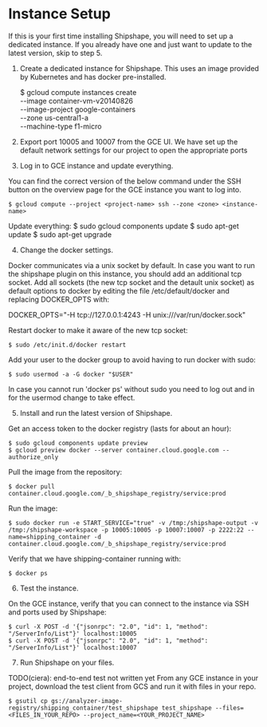 
# Instance Setup

If this is your first time installing Shipshape, you will need to set up a dedicated instance.
If you already have one and just want to update to the latest version, skip to step 5.


1. Create a dedicated instance for Shipshape. This uses an image provided by Kubernetes and has docker
pre-installed.

	$ gcloud compute instances create <instance-name> \
	  --image container-vm-v20140826 \
	  --image-project google-containers \
	  --zone us-central1-a \
	  --machine-type f1-micro

2. Export port 10005 and 10007 from the GCE UI.
We have set up the default network settings for our project to open the appropriate ports


3. Log in to GCE instance and update everything.

 You can find the correct version of the below command under the SSH button on the overview page for the GCE instance you want to log into.

	$ gcloud compute --project <project-name> ssh --zone <zone> <instance-name>

 Update everything:
	$ sudo gcloud components update
	$ sudo apt-get update
	$ sudo apt-get upgrade

4. Change the docker settings.

 Docker communicates via a unix socket by default. In case you want to run the
 shipshape plugin on this instance, you should add an additional tcp socket.
 Add all sockets (the new tcp socket and the detault unix socket) as default
 options to docker by editing the file /etc/default/docker and replacing DOCKER_OPTS with:

 DOCKER_OPTS="-H tcp://127.0.0.1:4243 -H unix:///var/run/docker.sock"

 Restart docker to make it aware of the new tcp socket:

    $ sudo /etc/init.d/docker restart

 Add your user to the docker group to avoid having to run docker with sudo:

    $ sudo usermod -a -G docker "$USER"

 In case you cannot run 'docker ps' without sudo you need to log out and in for the usermod change to take effect.

5. Install and run the latest version of Shipshape.

 Get an access token to the docker registry (lasts for about an hour):

    $ sudo gcloud components update preview
    $ gcloud preview docker --server container.cloud.google.com --authorize_only

 Pull the image from the repository:

    $ docker pull container.cloud.google.com/_b_shipshape_registry/service:prod

 Run the image:

    $ sudo docker run -e START_SERVICE="true" -v /tmp:/shipshape-output -v /tmp:/shipshape-workspace -p 10005:10005 -p 10007:10007 -p 2222:22 --name=shipping_container -d container.cloud.google.com/_b_shipshape_registry/service:prod

 Verify that we have shipping-container running with:

    $ docker ps

6. Test the instance.

 On the GCE instance, verify that you can connect to the instance via SSH and ports used by Shipshape:

    $ curl -X POST -d '{"jsonrpc": "2.0", "id": 1, "method": "/ServerInfo/List"}' localhost:10005
    $ curl -X POST -d '{"jsonrpc": "2.0", "id": 1, "method": "/ServerInfo/List"}' localhost:10007

7. Run Shipshape on your files.

 TODO(ciera): end-to-end test not written yet
 From any GCE instance in your project, download the test client from GCS and run it with files in your repo.

    $ gsutil cp gs://analyzer-image-registry/shipping_container/test_shipshape test_shipshape --files=<FILES_IN_YOUR_REPO> --project_name=<YOUR_PROJECT_NAME>

